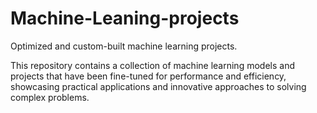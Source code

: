 # Machine-Leaning-projects

Optimized and custom-built machine learning projects. 

This repository contains a collection of machine learning models and projects that have been fine-tuned for performance and efficiency, showcasing practical applications and innovative approaches to solving complex problems.


